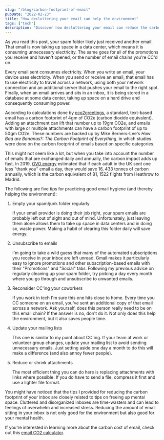 ```yaml
---
slug: "/blog/carbon-footprint-of-email"
pubDate: "2022-02-23"
title: "How decluttering your email can help the environment"
tags: ["tech"]
description: "Discover how decluttering your email can reduce the carbon footprint of data centers. Learn tips to maintain an eco-friendly inbox and understand the environmental impact of everyday emails."
---
```


As you read this post, your spam folder likely just received another email. That email is now taking up space in a data center, which means it is consuming unnecessary electricity. The same goes for all of the promotions you receive and haven't opened, or the number of email chains you're CC'd on. 

Every email sent consumes electricity. When you write an email, your device uses electricity. When you send or receive an email, that email has to use electricity to travel across a network, using both your network connection and an additional server that pushes your email to the right spot. Finally, when an email arrives and sits in an inbox, it is being stored in a database at some data center, taking up space on a hard drive and consequently consuming power.

According to calculations done by <a href="https://www.eco2greetings.com/News/The-Carbon-Footprint-of-Email-vs-Postal-Mail.html#:~:text=A%20normal%20email%2C%20one%20without,filtering%20and%20reading%20your%20messages.&text=Every%20email%20processed%20uses%20electricity." target="_blank">eco2greetings</a>, a standard, text-based email has a carbon footprint of 4gm of CO2e (carbon dioxide equivalent). Adding an attachment can lift that number up to 19gm CO2e, and emails with large or multiple attachments can have a carbon footprint of up to 50gm CO2e. These numbers are backed up by Mike Berners-Lee's <i>How Bad are Bananas?: The Carbon Footprint of Everything</i>, in which studies were done on the carbon footprint of emails based on specific categories.

This might not seem like a lot, but when you take into account the number of emails that are exchanged daily and annually, the carbon impact adds up fast. In 2019, <a href="https://www.ovoenergy.com/ovo-newsroom/press-releases/2019/november/think-before-you-thank-if-every-brit-sent-one-less-thank-you-email-a-day-we-would-save-16433-tonnes-of-carbon-a-year-the-same-as-81152-flights-to-madrid" target="_blank">OVO energy</a> estimated that if each adult in the UK sent one less "thank you" email a day, they would save 16, 433 tonnes of carbon annually, which is the carbon equivalent of 81, 1522 flights from Heathrow to Madrid.

The following are five tips for practicing good email hygiene (and thereby helping the environment):

1. Empty your spam/junk folder regularly

    If your email provider is doing their job right, your spam emails are probably left out of sight and out of mind. Unfortunately, just leaving them alone allows them to take up space in data centers and in doing so, waste power. Making a habit of clearing this folder daily will save energy. 

2. Unsubscribe to emails

    I'm going to take a wild guess that many of the automated subscriptions you receive in your inbox are left unread. Gmail makes it particularly easy to ignore promotions and other subscription-based emails with their "Promotions" and "Social" tabs. Following my previous advice on regularly cleaning up your spam folder, try picking a day every month where you go through and unsubscribe to unwanted emails. 

3. Reconsider CC'ing your coworkers

    If you work in tech I'm sure this one hits close to home. Every time you CC someone on an email, you've sent an additional copy of that email across a network. Ask yourself, does this person really need to be on this email chain? If the answer is no, don't do it. Not only does this help the environment, but it also saves people time. 

4. Update your mailing lists

    This one is similar to my point about CC'ing. If your team at work or volunteer group changes, update your mailing list to avoid sending unnecessary emails. Just setting aside one day a month to do this will make a difference (and also annoy fewer people).

5. Reduce or shrink attachments

    The most efficient thing you can do here is replacing attachments with links where possible. If you do have to send a file, compress it first and use a lighter file format. 

You might have noticed that the tips I provided for reducing the carbon footprint of your inbox are closely related to tips on freeing up mental space. Cluttered and disorganized inboxes are time-wasters and can lead to feelings of overwhelm and increased stress. Reducing the amount of email sitting in your inbox is not only good for the environment but also good for your mental health.

If you're interested in learning more about the carbon cost of email, check out this <a href="https://www.cwjobs.co.uk/insights/environmental-impact-of-emails/" target="_blank">email CO2 calculator</a>.